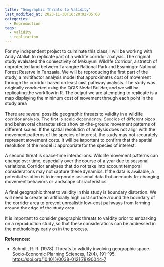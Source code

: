 ```yaml
---
title: "Geographic Threats to Validity"
last_modified_at: 2023-11-30T16:20:02-05:00
categories:
  - Reproduction
tags:
  - validity
  - replication
---
```

For my independent project to culminate this class, I will be working with Andy Atallah to replicate part of a wildlife corridor analysis.
The original study evaluated the connectivity of Makuyuni Wildlife Corridor, a stretch of unprotected land between Tarangire National Park and Essmingor National Forest Reserve in Tanzania.
We will be reproducing the first part of the study, a multifactor analysis model that approximates cost of movement through the corridor based on least cost pathway analysis.
The study was originally conducted using the QGIS Model Builder, and we will be replicating the workflow in R.
The output we are attempting to replicate is a map displaying the minimum cost of movement through each point in the study area.\
\
There are several possible geographic threats to validity in a wildlife corridor analysis.
The first is scale dependency.
Species of different sizes and behavioral characteristics show on-the-ground movement patterns of different scales.
If the spatial resolution of analysis does not align with the movement patterns of the species of interest, the study may not accurately represent movement costs.
It will be important to confirm that the spatial resolution of the model is appropriate for the species of interest.\
\
A second threat is space-time interactions.
Wildlife movement patterns can change over time, especially over the course of a year due to seasonal variations.
Corridor analyses that do not take into account temporal considerations may not capture these dynamics.
If the data is available, a potential solution is to incorporate seasonal data that accounts for changing movement behaviors or landscape characteristics.\
\
A final geographic threat to validity in this study is boundary distortion.
We will need to create an artificially high cost surface around the boundary of the corridor area to prevent unrealistic low-cost pathways from forming around the edge of the study area.\
\
It is important to consider geographic threats to validity prior to embarking on a reproduction study, so that these considerations can be addressed in the methodology early on in the process.\
\
**References:**
- Schmitt, R. R. (1978). Threats to validity involving geographic space. Socio-Economic Planning Sciences, 12(4), 191–195. https://doi.org/10.1016/0038-0121(78)90044-7
